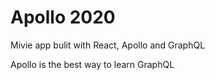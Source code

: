 # Apollo 2020

Mivie app bulit with React, Apollo and GraphQL

Apollo is the best way to learn GraphQL